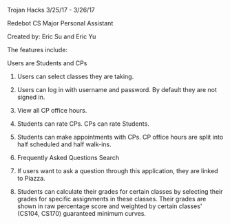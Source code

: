 Trojan Hacks 3/25/17 - 3/26/17

Redebot CS Major Personal Assistant

Created by: Eric Su and Eric Yu

The features include:

Users are Students and CPs

1. Users can select classes they are taking.

2. Users can log in with username and password. By default they are not signed in.

3. View all CP office hours.

4. Students can rate CPs. CPs can rate Students.

5. Students can make appointments with CPs. CP office hours are split into half
scheduled and half walk-ins.

6. Frequently Asked Questions Search

7. If users want to ask a question through this application, they are linked to Piazza.

8. Students can calculate their grades for certain classes by selecting their grades
for specific assignments in these classes. Their grades are shown in raw percentage 
score and weighted by certain classes' (CS104, CS170) guaranteed minimum curves.
